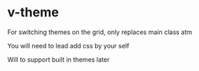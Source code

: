 # v-theme

For switching themes on the grid, only replaces main class atm

You will need to lead add css by your self

Will to support built in themes later